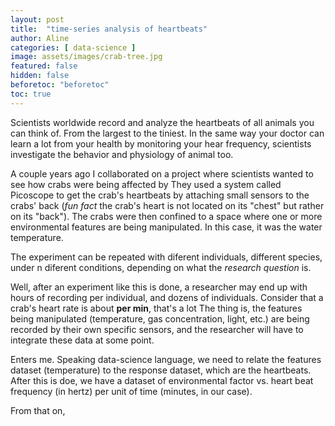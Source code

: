 ```yaml
---
layout: post
title:  "time-series analysis of heartbeats"
author: Aline
categories: [ data-science ]
image: assets/images/crab-tree.jpg
featured: false
hidden: false
beforetoc: "beforetoc"
toc: true
---
```



Scientists worldwide record and analyze the heartbeats of all animals you can think of. From the largest to the tiniest. In the same way your doctor can learn a lot from your health by monitoring your hear frequency, scientists investigate the behavior and physiology of animal too.

A couple years ago I collaborated on a project where scientists wanted to see how crabs were being affected by
They used a system called Picoscope to get the crab's heartbeats by attaching small sensors to the crabs' back (_fun fact_ the crab's heart is not located on its "chest" but rather on its "back"). The crabs were then confined to a space where one or more environmental features are being manipulated. In this case, it was the water temperature.

The experiment can be repeated with diferent individuals, different species, under n diferent conditions, depending on what the *research question* is.

Well, after an experiment like this is done, a researcher may end up with hours of recording per individual, and dozens of individuals. Consider that a crab's heart rate is about **per min**, that's a lot
The thing is, the features being manipulated (temperature, gas concentration, light, etc.) are being recorded by their own specific sensors, and the researcher will have to integrate these data at some point.

Enters me. Speaking data-science language, we need to relate the features dataset (temperature) to the response dataset, which are the heartbeats.
After this is doe, we have a dataset of environmental factor vs. heart beat frequency (in hertz) per unit of time (minutes, in our case).

From that on,    

